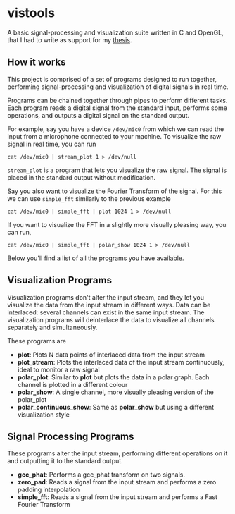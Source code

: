 # vistools
A basic signal-processing and visualization suite written in C and OpenGL, that I had to write as support for my [thesis](http://oa.upm.es/42882/).


## How it works

This project is comprised of a set of programs designed to run together, performing signal-processing and visualization of digital signals in real time.

Programs can be chained together through pipes to perform different tasks. Each program reads a digital signal from the standard input, performs some operations, and outputs a digital signal on the standard output. 

For example, say you have a device `/dev/mic0` from which we can read the input from a microphone connected to your machine. To visualize the raw signal in real time, you can run

```
cat /dev/mic0 | stream_plot 1 > /dev/null
```

`stream_plot` is a program that lets you visualize the raw signal. The signal is placed in the standard output without modification.

Say you also want to visualize the Fourier Transform of the signal. For this we can use `simple_fft` similarly to the previous example

```
cat /dev/mic0 | simple_fft | plot 1024 1 > /dev/null
```

If you want to visualize the FFT in a slightly more visually pleasing way, you can run,

```
cat /dev/mic0 | simple_fft | polar_show 1024 1 > /dev/null
```

Below you'll find a list of all the programs you have available.

## Visualization Programs

Visualization programs don't alter the input stream, and they let you visualize the data from the input stream in different ways. Data can be interlaced: several channels can exist in the same input stream. The visualization programs will deinterlace the data to visualize all channels separately and simultaneously.

These programs are

- **plot**: Plots N data points of interlaced data from the input stream
- **plot_stream**: Plots the interlaced data of the input stream continuously, ideal to monitor a raw signal
- **polar_plot**: Similar to **plot** but plots the data in a polar graph. Each channel is plotted in a different colour
- **polar_show**: A single channel, more visually pleasing version of the polar_plot
- **polar_continuous_show**: Same as **polar_show** but using a different visualization style

## Signal Processing Programs

These programs alter the input stream, performing different operations on it and outputting it to the standard output.

- **gcc_phat**: Performs a gcc_phat transform on two signals. 
- **zero_pad**: Reads a signal from the input stream and performs a zero padding interpolation
- **simple_fft**: Reads a signal from the input stream and performs a Fast Fourier Transform


